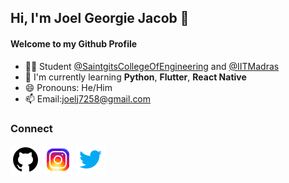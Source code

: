 ## Hi, I'm Joel Georgie Jacob 👋
#### Welcome to my Github Profile



- 👨‍🎓 Student [@SaintgitsCollegeOfEngineering](https://saintgits.org/engineering-college/) and [@IITMadras](https://onlinedegree.iitm.ac.in/)
- 🌱 I'm currently learning **Python**, **Flutter**, **React Native**
- 😄 Pronouns: He/Him
- 📫 Email:<joelj7258@gmail.com>


### Connect
 [![Github](/images/icons8-github-1.svg)](https://github.com/jj7258)
 [![Instagram](/images/icons8-instagram-1.svg)](https://www.instagram.com/joelj7258)
 [![Twitter](/images/icons8-twitter-1.svg)](https://twitter.com/Joelj7258?t=HLq7vAP_LzGPfu7dEHritA&s=08)
 
